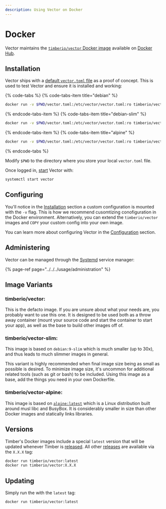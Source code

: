 ```yaml
---
description: Using Vector on Docker
---
```


# Docker

Vector maintains the [`timberio/vector` Docker image][url.docker_hub_vector]
available on [Docker Hub][url.docker_hub_vector].

## Installation

Vector ships with a [default `vector.toml` file][url.default_configuration]
as a proof of concept. This is used to test Vector and ensure it is installed
and working:

{% code-tabs %}
{% code-tabs-item title="debian" %}
```bash
docker run -v $PWD/vector.toml:/etc/vector/vector.toml:ro timberio/vector:latest
```
{% endcode-tabs-item %}
{% code-tabs-item title="debian-slim" %}
```bash
docker run -v $PWD/vector.toml:/etc/vector/vector.toml:ro timberio/vector-slim:latest
```
{% endcode-tabs-item %}
{% code-tabs-item title="alpine" %}
```bash
docker run -v $PWD/vector.toml:/etc/vector/vector.toml:ro timberio/vector-alpine:latest
```
{% endcode-tabs %}

Modify `$PWD` to the directory where you store your local `vector.toml` file.

Once logged in, [start][docs.starting] Vector with:

```bash
systemctl start vector
```

## Configuring

You'll notice in the [Installation](#installation) section a custom
configuration is mounted with the `-v` flag. This is how we recommend
cusomtizing conofiguration in the Docker environment. Alternatively,
you can extend the `timberio/vector` images and `COPY` your custom config
into your own image.

You can learn more about configuring Vector in the
[Configuration][docs.configuration] section.

## Administering

Vector can be managed through the [Systemd][url.systemd] service manager:

{% page-ref page="../../../usage/administration" %}

## Image Variants

### timberio/vector:<version>

This is the defacto image. If you are unsure about what your needs are, you
probably want to use this one. It is designed to be used both as a throw away
container (mount your source code and start the container to start your app),
as well as the base to build other images off of.

### timberio/vector-slim:<version>

This image is based on `debian:9-slim` which is much smaller (up to 30x), and
thus leads to much slimmer images in general.

This variant is highly recommended when final image size being as small as
possible is desired. To minimize image size, it's uncommon for additional
related tools (such as git or bash) to be included. Using this image as a
base, add the things you need in your own Dockerfile.

### timberio/vector-alpine:<version>

This image is based on [`alpine:latest`][url.docker_alpine] which is a Linux
distribution built around musl libc and BusyBox. It is considerably smaller in
size than other Docker images and statically links libraries.

## Versions

Timber's Docker images include a special `latest` version that will be updated
whenever Timber is [released][url.releases]. All other [releases][url.releases]
are available via the `X.X.X` tag:

```bash
docker run timberio/vector:latest
docker run timberio/vector:X.X.X
```

## Updating

Simply run the with the `latest` tag:

```bash
docker run timberio/vector:latest
```


[docs.configuration]: ../../../usage/configuration
[docs.starting]: ../../../usage/administration/starting.md
[url.default_configuration]: https://github.com/timberio/vector/blob/master/config/vector.toml
[url.docker_alpine]: https://hub.docker.com/_/alpine
[url.docker_hub_vector]: https://hub.docker.com/r/timberio/vector
[url.releases]: https://github.com/timberio/vector/releases
[url.systemd]: https://www.freedesktop.org/wiki/Software/systemd/
